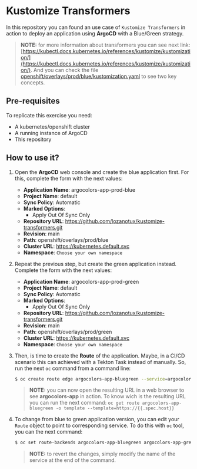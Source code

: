 # Kustomize Transformers

In this repository you can found an use case of `Kustomize Transformers` in action to deploy an application using **ArgoCD** with a Blue/Green strategy.

> **NOTE:** for more information about transformers you can see next link: [https://kubectl.docs.kubernetes.io/references/kustomize/kustomization/](https://kubectl.docs.kubernetes.io/references/kustomize/kustomization/). And you can check the file [openshift/overlays/prod/blue/kustomization.yaml](./openshift/overlays/prod/blue/kustomization.yaml) to see two key concepts.

## Pre-requisites

To replicate this exercise you need:
- A kubernetes/openshift cluster
- A running instance of ArgoCD
- This repository

## How to use it?

1. Open the **ArgoCD** web console and create the blue application first. For this, complete the form with the next values:
   - **Application Name**: argocolors-app-prod-blue
   - **Project Name**: default
   - **Sync Policy**: Automatic
   - **Marked Options**:
      - Apply Out Of Sync Only
   - **Repository URL**: https://github.com/lozanotux/kustomize-transformers.git
   - **Revision**: main
   - **Path**: openshift/overlays/prod/blue
   - **Cluster URL**: https://kubernetes.default.svc
   - **Namespace**: `Choose your own namespace`
2. Repeat the previous step, but create the green application instead. Complete the form with the next values:
   - **Application Name**: argocolors-app-prod-green
   - **Project Name**: default
   - **Sync Policy**: Automatic
   - **Marked Options**:
      - Apply Out Of Sync Only
   - **Repository URL**: https://github.com/lozanotux/kustomize-transformers.git
   - **Revision**: main
   - **Path**: openshift/overlays/prod/green
   - **Cluster URL**: https://kubernetes.default.svc
   - **Namespace**: `Choose your own namespace`
3. Then, is time to create the **Route** of the application. Maybe, in a CI/CD scenario this can achieved with a Tekton Task instead of manually. So, run the next `oc` command from a command line:
   ```bash
   $ oc create route edge argocolors-app-bluegreen --service=argocolors-app-blue
   ```

   > **NOTE:** you can now open the resulting URL in a web browser to see **argocolors-app** in action. To know wich is the resulting URL you can run the next command: `oc get route argocolors-app-bluegreen -o template --template=https://{{.spec.host}}`
4. To change from blue to green application version, you can edit your `Route` object to point to corresponding service. To do this with `oc` tool, you can the next command:
   ```bash
   $ oc set route-backends argocolors-app-bluegreen argocolors-app-green=100
   ```

   > **NOTE:** to revert the changes, simply modify the name of the service at the end of the command.